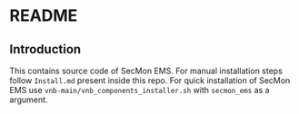 # README

## Introduction
This contains source code of SecMon EMS. For manual installation steps follow `Install.md` present inside this repo.
For quick installation of SecMon EMS use `vnb-main/vnb_components_installer.sh` with `secmon_ems` as a argument.